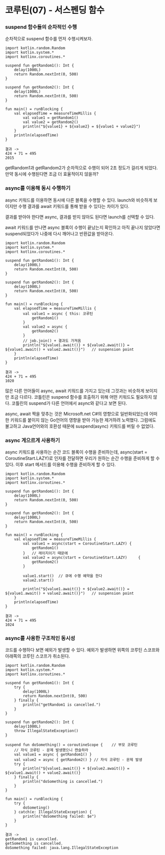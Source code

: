 # 코루틴(07) - 서스펜딩 함수
### suspend 함수들의 순차적인 수행
순차적으로 suspend 함수를 먼저 수행시켜보자.
```
import kotlin.random.Random
import kotlin.system.*
import kotlinx.coroutines.*

suspend fun getRandom1(): Int {
	delay(1000L)
	return Random.nextInt(0, 500)
}

suspend fun getRandom2(): Int {
	delay(1000L)
	return Random.nextInt(0, 500)
}

fun main() = runBlocking {
	val elapsedTime = measureTimeMillis {
		val value1 = getRandom1()
		val value2 = getRandom2()
		println("${value1} + ${value2} = ${value1 + value2}")
	}
	println(elapsedTime)
}

결과 ->
424 + 71 = 495
2015
```

getRandom1과 getRandom2가 순차적으로 수행이 되어 
2초 정도가 걸리게 되었다.
만약 동시에 수행된다면 조금 더 효율적이지 않을까?

### async를 이용해 동시 수행하기
async 키워드를 이용하면 동시에 다른 블록을 수행할 수 있다.
launch와 비슷하게 보이지만 수행 결과를 await 키워드를 통해 받을 수 있다는 차이가 있다.

결과를 받아야 한다면 async, 결과를 받지 않아도 된다면 launch를 선택할 수 있다.

await 키워드를 만나면 async 블록이 수행이 끝났는지 확인하고 아직 끝나지 않았다면 suspend되었다가 나중에 다시 깨어나고 반환값을 받아온다.
```
import kotlin.random.Random
import kotlin.system.*
import kotlinx.coroutines.*

suspend fun getRandom1(): Int {
	delay(1000L)
	return Random.nextInt(0, 500)
}

suspend fun getRandom2(): Int {
	delay(1000L)
	return Random.nextInt(0, 500)
}

fun main() = runBlocking {
	val elapsedTime = measureTimeMillis {
		val value1 = async { this: 코루틴
			getRandom1()
		}
		val value2 = async {
			getRandom2()
		}
		// job.join() + 결과도 가져옴
		println("${value1.await()} + ${value2.await()} = ${value1.await() + value2.await()}")	// suspension point
	}
	println(elapsedTime)
}

결과 ->
424 + 71 = 495
1020
```
많은 다른 언어들이 async, await 키워드를 가지고 있는데 그것과는 비슷하게 보이지만 조금 다르다.
코틀린은 suspend 함수를 호출하기 위해 어떤 키워드도 필요하지 않다.
코틀린의 suspend가 다른 언어에서 async와 같다고 보면 된다.

async, await 짝을 맞추는 것은 Microsoft.net C#의 영향으로 일반화되었는데 어떠한 키워드를 붙이지 않는 Go언어의 영향을 받아 가능한 제거하려 노력했다.
그럼에도 불고하고 Java언어와의 호환성 때문에 suspend(async) 키워드를 버릴 수 없었다.

### async 게으르게 사용하기
async 키워드를 사용하는 순간 코드 블록이 수행을 준비하는데,
async(start = CoroutineStart.LAZY)로 인자를 전달하면 우리가 원하는 순간 수행을 준비하게 할 수 있다.
이후 start 메서드를 이용해 수행을 준비하게 할 수 있다.
```
import kotlin.random.Random
import kotlin.system.*
import kotlinx.coroutines.*

suspend fun getRandom1(): Int {
	delay(1000L)
	return Random.nextInt(0, 500)
}

suspend fun getRandom2(): Int {
	delay(1000L)
	return Random.nextInt(0, 500)
}

fun main() = runBlocking {
	val elapsedTime = measureTimeMillis {
		val value1 = async(start = CoroutineStart.LAZY) { 
			getRandom1() 
		}	// 레이지이기 때문에
		val value2 = async(start = CoroutineStart.LAZY) 	{ 
			getRandom2() 
		}

		value1.start()	// 큐에 수행 예약을 한다
		value2.start()

		println("${value1.await()} + ${value2.await()} = ${value1.await() + value2.await()}")	// suspension point
	}
	println(elapsedTime)
}

결과 ->
424 + 71 = 495
1024
```

### async를 사용한 구조적인 동시성
코드를 수행하다 보면 예외가 발생할 수 있다.
예외가 발생하면 위쪽의 코루틴 스코프와 아래쪽의 코루틴 스코프가 취소된다.
```
import kotlin.random.Random
import kotlin.system.*
import kotlinx.coroutines.*

suspend fun getRandom1(): Int {
	try {
		delay(1000L)
		return Random.nextInt(0, 500)
	} finally {
		println("getRandom1 is cancelled.")
	}
}

suspend fun getRandom2(): Int {
	delay(1000L)
	throw IllegalStateException()
}

suspend fun doSomething() = coroutineScope {	// 부모 코루틴
	// 자식 코루틴 - 문제 발생했으니 캔슬하라
	val value1 = async { getRandom1() }
	val value2 = async { getRandom2() }	// 자식 코루틴 - 문제 발생
	try {
		println("${value1.await()} + ${value2.await()} = ${value1.await() + value2.await()}
	} finally {
		println("doSomething is cancelled.")
	}
}

fun main() = runBlocking {
	try {
		doSometing()
	} catch(e: IllegalStateException) {
		println("doSomething failed: $e")
	}
}

결과 ->
getRandom1 is cancelled.
getSomething is cancelled.
doSomething failed: java.lang.IllegalStateException
```












